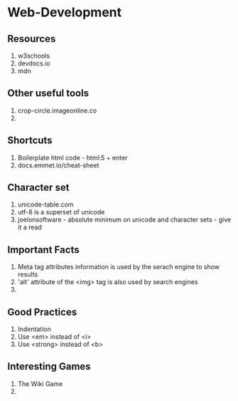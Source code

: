 # Web-Development
## Resources
1. w3schools
2. devdocs.io
3. mdn

## Other useful tools
1. crop-circle.imageonline.co
2. 

## Shortcuts
1. Boilerplate html code - html:5 + enter
2. docs.emmet.io/cheat-sheet

## Character set
1. unicode-table.com
2. utf-8 is a superset of unicode
3. joelonsoftware - absolute minimum on unicode and character sets - give it a read

## Important Facts
1. Meta tag attributes information is used by the serach engine to show results
2. 'alt' attribute of the \<img> tag is also used by search engines
3. 

## Good Practices
1. Indentation
2. Use \<em> instead of \<i>
3. Use \<strong> instead of \<b>

## Interesting Games
1. The Wiki Game
2. 
